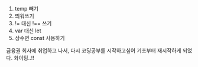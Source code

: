 1. temp 빼기
2. 띄워쓰기
3. != 대신 !== 쓰기
4. var 대신 let
5. 상수면 const 사용하기

금융권 회사에 취업하고 나서, 다시 코딩공부를 시작하고싶어
기초부터 재시작하게 되었다.
화이팅..!!